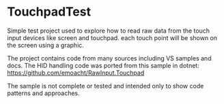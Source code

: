 # TouchpadTest
Simple test project used to explore how to read raw data from the touch input devices like screen and touchpad.
each touch point will be shown on the screen using a graphic.

The project contains code from many sources including VS samples and docs. 
The HID handling code was ported from this sample in dotnet: https://github.com/emoacht/RawInput.Touchpad

The sample is not complete or tested and intended only to show code patterns and approaches. 
